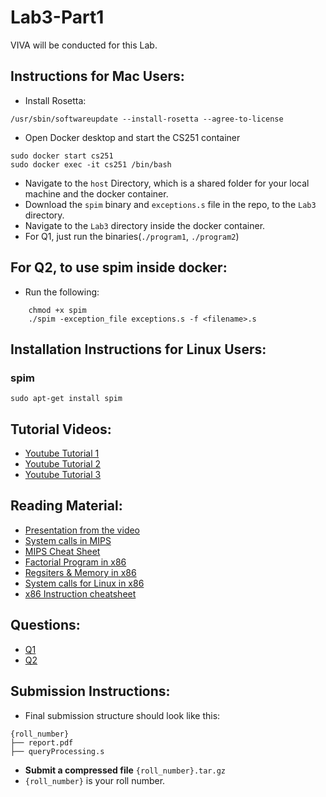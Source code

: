 # Lab3-Part1

VIVA will be conducted for this Lab.

## Instructions for Mac Users:
* Install Rosetta:
```
/usr/sbin/softwareupdate --install-rosetta --agree-to-license
```
* Open Docker desktop and start the CS251 container
``` 
sudo docker start cs251
sudo docker exec -it cs251 /bin/bash
```
* Navigate to the `host` Directory, which is a shared folder for your local machine and the docker container.
* Download the `spim` binary and `exceptions.s` file in the repo, to the `Lab3` directory.
* Navigate to the `Lab3` directory inside the docker container.
* For Q1, just run the binaries(`./program1`, `./program2`)
## For Q2, to use spim inside docker: 
* Run the following:
```
    chmod +x spim
    ./spim -exception_file exceptions.s -f <filename>.s
```
## Installation Instructions for Linux Users:

### spim
```
sudo apt-get install spim
```
## Tutorial Videos:
* [Youtube Tutorial 1](https://www.youtube.com/watch?v=tzkwW2SXWmQ)
* [Youtube Tutorial 2](https://www.youtube.com/watch?v=9sumRfIgaHs)
* [Youtube Tutorial 3](https://www.youtube.com/watch?v=9if9kS92Ha8)

## Reading Material:
* [Presentation from the video](https://docs.google.com/presentation/d/16KDDNamMbnK1UpsAikwRhXRHEFm2Guj8dgiY6tPH8Kk/edit?usp=sharing)
* [System calls in MIPS](https://courses.missouristate.edu/kenvollmar/mars/help/syscallhelp.html)
* [MIPS Cheat Sheet](https://inst.eecs.berkeley.edu/~cs61c/resources/MIPS_Green_Sheet.pdf)
* [Factorial Program in x86](https://abnerrjo.github.io/blog/2016/02/21/factorial-function-in-assembly/)
* [Regsiters & Memory in x86](https://en.wikibooks.org/wiki/X86_Assembly/X86_Architecture)
* [System calls for Linux in x86](https://blog.rchapman.org/posts/Linux_System_Call_Table_for_x86_64/)
* [x86 Instruction cheatsheet](https://www.felixcloutier.com/x86/)

## Questions:
* [Q1](Q1/README.md)
* [Q2](Q2/README.md)

## Submission Instructions:
* Final submission structure should look like this:
```
{roll_number}
├── report.pdf
├── queryProcessing.s

```
* **Submit a compressed file** `{roll_number}.tar.gz`
* `{roll_number}` is your roll number.
